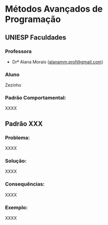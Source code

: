# Métodos Avançados de Programação

## UNIESP Faculdades

### Professora

* Drª Alana Morais ([alanamm.prof@gmail.com](mailto:alanamm.prof@gmail.com))

### Aluno
Zezinho


### Padrão Comportamental: 
XXXX


## Padrão XXX

### Problema: 

XXXX


### Solução: 

XXXX


### Consequências: 

XXXX


### Exemplo: 

XXXX